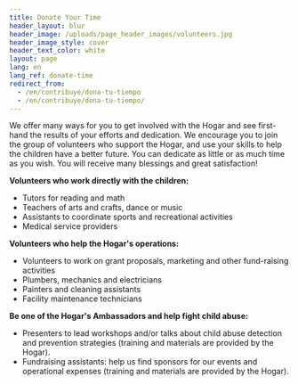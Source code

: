 ```yaml
---
title: Donate Your Time
header_layout: blur
header_image: /uploads/page_header_images/volunteers.jpg
header_image_style: cover
header_text_color: white
layout: page
lang: en
lang_ref: donate-time
redirect_from:
  - /en/contribuye/dona-tu-tiempo
  - /en/contribuye/dona-tu-tiempo/
---
```

We offer many ways for you to get involved with the Hogar and see first-hand the results of your efforts and dedication. We encourage you to join the group of volunteers who support the Hogar, and use your skills to help the children have a better future. You can dedicate as little or as much time as you wish. You will receive many blessings and great satisfaction!

<b>Volunteers who work directly with the children:</b>

<ul>
  <li>Tutors for reading and math</li>
  <li>Teachers of arts and crafts, dance or music</li>
  <li>Assistants to coordinate sports and recreational activities</li>
  <li>Medical service providers</li>
</ul>

<b>Volunteers who help the Hogar's operations:</b>

<ul>
  <li>Volunteers to work on grant proposals, marketing and other fund-raising activities</li>
  <li>Plumbers, mechanics and electricians</li>
  <li>Painters and cleaning assistants</li>
  <li>Facility maintenance technicians</li>
</ul>

<b>Be one of the Hogar's Ambassadors and help fight child abuse:</b>

<ul>
  <li>Presenters to lead workshops and/or talks about child abuse detection and prevention strategies (training and materials are provided by the Hogar).</li>
  <li>Fundraising assistants: help us find sponsors for our events and operational expenses (training and materials are provided by the Hogar).</li>
</ul>
